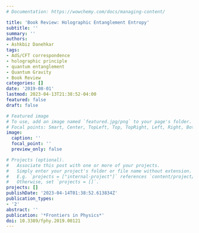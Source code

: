```yaml
---
# Documentation: https://wowchemy.com/docs/managing-content/

title: 'Book Review: Holographic Entanglement Entropy'
subtitle: ''
summary: ''
authors:
- Ashkbiz Danehkar
tags:
- AdS/CFT correspondence
- holographic principle
- quantum entanglement
- Quantum Gravity
- Book Review
categories: []
date: '2019-08-01'
lastmod: 2023-04-13T21:38:52-04:00
featured: false
draft: false

# Featured image
# To use, add an image named `featured.jpg/png` to your page's folder.
# Focal points: Smart, Center, TopLeft, Top, TopRight, Left, Right, BottomLeft, Bottom, BottomRight.
image:
  caption: ''
  focal_point: ''
  preview_only: false

# Projects (optional).
#   Associate this post with one or more of your projects.
#   Simply enter your project's folder or file name without extension.
#   E.g. `projects = ["internal-project"]` references `content/project/deep-learning/index.md`.
#   Otherwise, set `projects = []`.
projects: []
publishDate: '2023-04-14T01:38:52.613834Z'
publication_types:
- '2'
abstract: ''
publication: '*Frontiers in Physics*'
doi: 10.3389/fphy.2019.00121
---
```

